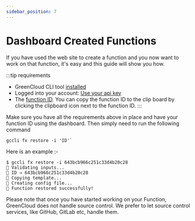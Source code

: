 ```yaml
---
sidebar_position: 7
---
```


# Dashboard Created Functions

If you have used the web site to create a function and you now want to work on that function, it's easy and this guide will show you how.


:::tip requirements
- GreenCloud CLI tool [installed](https://dl.greencloudcomputing.io/gccli)
- Logged into your account: [Use your api key](https://app.greencloudcomputing.io/account) 
- The [function ID](https://app.greencloudcomputing.io/functions). You can copy the function ID to the clip board by clicking the clipboard icon next to the function ID.
:::

Make sure you have all the requirements above in place and have your function ID using the dashboard. Then simply need to run the following command 

```
gccli fx restore -i 'ID'`
```

Here is an example :-

<cliWindow>

```text {1}
$ gccli fx restore -i 643bcb966c251c33d4b20c28
👷 Validating inputs...
🔖 ID → 643bcb966c251c33d4b20c28
📄 Copying template...
📝 Creating config file...
🧬 Function restored successfully!
```

</cliWindow>

Please note that once you have started working on your Function, GreenCloud does not handle source control. We prefer to let source control services, like GitHub, GitLab etc, handle them.
